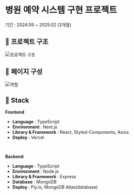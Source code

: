 # 병원 예약 시스템 구현 프로젝트
기간 : 2024.09 ~ 2025.02 (3개월)


## 🔨 프로젝트 구조
![프로젝트 구조](https://github.com/user-attachments/assets/6d2586b0-9b3c-4032-a384-7675bcfde105)


## 📑 페이지 구성
![역할](https://github.com/user-attachments/assets/d57f0dbe-7748-499a-b4b2-f751a782e29e)


## 🔧 Stack

**Frontend**
- **Language** : TypeScript
- **Environment** : Next.js
- **Library & Framework** : React, Styled-Components, Axios
- **Deploy** : Vercel
<br/>

**Backend**
- **Language** : TypeScript
- **Environment** : Node.js
- **Library & Framework** : Express
- **Database** : MongoDB
- **Deploy** : Fly.io, MongoDB Atlas(database)
